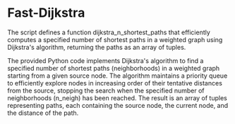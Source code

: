 # Fast-Dijkstra
The script defines a function dijkstra_n_shortest_paths that efficiently computes a specified number of shortest paths in a weighted graph using Dijkstra's algorithm, returning the paths as an array of tuples.

The provided Python code implements Dijkstra's algorithm to find a specified number of shortest paths (neighborhoods) in a weighted graph starting from a given source node. The algorithm maintains a priority queue to efficiently explore nodes in increasing order of their tentative distances from the source, stopping the search when the specified number of neighborhoods (n_neigh) has been reached. The result is an array of tuples representing paths, each containing the source node, the current node, and the distance of the path.
